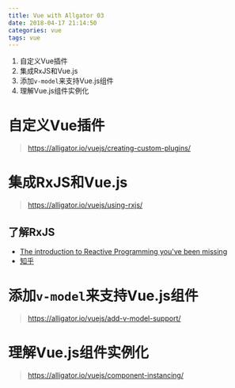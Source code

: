 ```yaml
---
title: Vue with Allgator 03
date: 2018-04-17 21:14:50
categories: vue
tags: vue
---
```


1. 自定义Vue插件
1. 集成RxJS和Vue.js
1. 添加`v-model`来支持Vue.js组件
1. 理解Vue.js组件实例化

<!-- more -->

# 自定义Vue插件
> https://alligator.io/vuejs/creating-custom-plugins/

# 集成RxJS和Vue.js
> https://alligator.io/vuejs/using-rxjs/

## 了解RxJS
- [The introduction to Reactive Programming you've been missing](https://gist.github.com/staltz/868e7e9bc2a7b8c1f754)
- [知乎](https://www.zhihu.com/question/53307578)

# 添加`v-model`来支持Vue.js组件
> https://alligator.io/vuejs/add-v-model-support/

# 理解Vue.js组件实例化
> https://alligator.io/vuejs/component-instancing/
